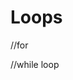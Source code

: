 # Loops
//for


//while loop
<!DOCTYPE html>
<html>
<body>

<script>
let x=6;

while(x<=20){
document.write(x + "<br>");
x++;

}
</script>

</body>
</html>

